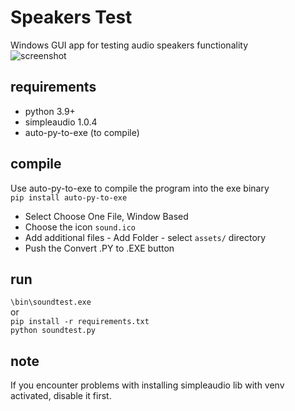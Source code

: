 # Speakers Test
Windows GUI app for testing audio speakers functionality  
![screenshot](https://user-images.githubusercontent.com/57393100/191909149-3580d782-7075-4fbb-becf-bb5e9e222d9e.png)

## requirements
- python 3.9+
- simpleaudio 1.0.4
- auto-py-to-exe (to compile)

## compile
Use auto-py-to-exe to compile the program into the exe binary  
```pip install auto-py-to-exe```  
- Select Choose One File, Window Based
- Choose the icon ```sound.ico```
- Add additional files - Add Folder - select ```assets/``` directory
- Push the Convert .PY to .EXE button

## run
```\bin\soundtest.exe```  
or  
```pip install -r requirements.txt```  
```python soundtest.py```

## note
If you encounter problems with installing simpleaudio lib with venv activated, disable it first.
